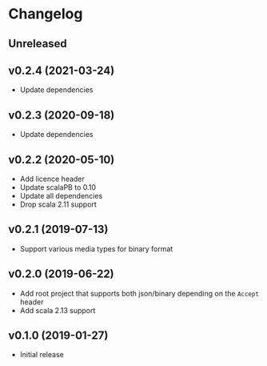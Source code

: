# Changelog

## Unreleased

## v0.2.4 (2021-03-24)

- Update dependencies

## v0.2.3 (2020-09-18)

- Update dependencies

## v0.2.2 (2020-05-10)

- Add licence header
- Update scalaPB to 0.10
- Update all dependencies
- Drop scala 2.11 support

## v0.2.1 (2019-07-13)

- Support various media types for binary format

## v0.2.0 (2019-06-22)

- Add root project that supports both json/binary depending on the `Accept` header
- Add scala 2.13 support

## v0.1.0 (2019-01-27)

- Initial release